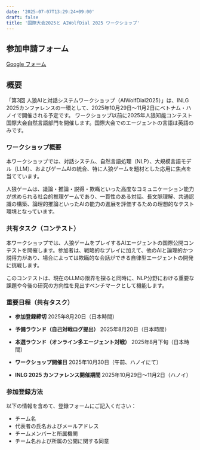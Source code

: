 ```yaml
---
date: '2025-07-07T13:29:24+09:00'
draft: false
title: '国際大会2025と AIWolfDial 2025 ワークショップ'
---
```


## 参加申請フォーム

[Google フォーム](https://docs.google.com/forms/d/e/1FAIpQLScNC8IJGh20MQb_8lzaYrdpVuMxnEgBuxZwpaouRyEnWmTH7g/viewform?usp=header)

## 概要

「第3回 人狼AIと対話システムワークショップ（AIWolfDial2025）」は、INLG 2025カンファレンスの一環として、2025年10月29日～11月2日にベトナム・ハノイで開催される予定です。
ワークショップ以前に2025年人狼知能コンテスト国際大会自然言語部門を開催します。国際大会でのエージェントの言語は英語のみです。

### ワークショップ概要

本ワークショップでは、対話システム、自然言語処理（NLP）、大規模言語モデル（LLM）、およびゲームAIの統合、特に人狼ゲームを題材とした応用に焦点を当てています。

人狼ゲームは、議論・推論・説得・欺瞞といった高度なコミュニケーション能力が求められる社会的推理ゲームであり、一貫性のある対話、長文脈理解、共通認識の構築、論理的推論といったAIの能力の進展を評価するための理想的なテスト環境となっています。

### 共有タスク（コンテスト）

本ワークショップでは、人狼ゲームをプレイするAIエージェントの国際公開コンテストを開催します。参加者は、戦略的なプレイに加えて、他のAIと論理的かつ説得力があり、場合によっては欺瞞的な会話ができる自律型エージェントの開発に挑戦します。

このコンテストは、現在のLLMの限界を探ると同時に、NLP分野における重要な課題や今後の研究の方向性を見出すベンチマークとして機能します。

### 重要日程（共有タスク）

- **参加登録締切**
  2025年8月20日（日本時間）

- **予備ラウンド（自己対戦ログ提出）**
  2025年8月20日（日本時間）

- **本選ラウンド（オンライン多エージェント対戦）**
  2025年8月下旬（日本時間）

- **ワークショップ開催日**
  2025年10月30日（午前、ハノイにて）

- **INLG 2025 カンファレンス開催期間**
  2025年10月29日～11月2日（ハノイ）

### 参加登録方法

以下の情報を含めて、登録フォームにご記入ください：

- チーム名
- 代表者の氏名およびメールアドレス
- チームメンバーと所属機関
- チーム名および所属の公開に関する同意
